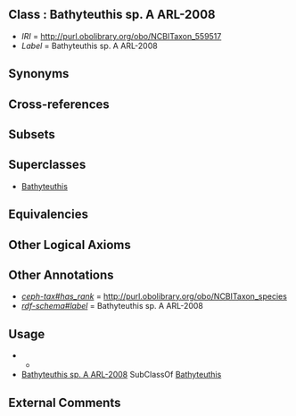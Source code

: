 
## Class : Bathyteuthis sp. A ARL-2008

 * *IRI* = http://purl.obolibrary.org/obo/NCBITaxon_559517
 * *Label* = Bathyteuthis sp. A ARL-2008

## Synonyms


## Cross-references


## Subsets


## Superclasses

 * [Bathyteuthis](../../NCBITaxon/92/NCBITaxon_61692.md)

## Equivalencies


## Other Logical Axioms


## Other Annotations

 * *[ceph-tax#has_rank](../../ceph-tax#has/nk/ceph-tax#has_rank.md)* = http://purl.obolibrary.org/obo/NCBITaxon_species
 * *[rdf-schema#label](../../el/rdf-schema#label.md)* = Bathyteuthis sp. A ARL-2008

## Usage

 * -
 * [Bathyteuthis sp. A ARL-2008](../../NCBITaxon/17/NCBITaxon_559517.md) SubClassOf [Bathyteuthis](../../NCBITaxon/92/NCBITaxon_61692.md)

## External Comments

